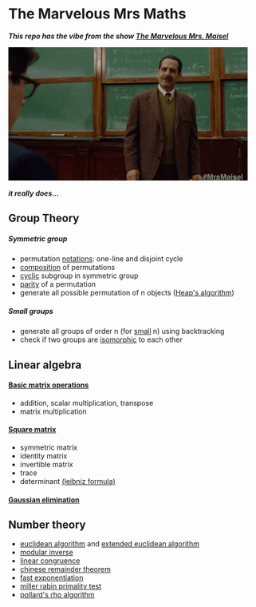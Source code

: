 # The Marvelous Mrs Maths

**_This repo has the vibe from the show [The Marvelous Mrs. Maisel](https://en.wikipedia.org/wiki/The_Marvelous_Mrs._Maisel)_**

![Abraham "Abe" Weissman](/images/math_lec.gif)

**_it really does..._**

## Group Theory

##### Symmetric group
* permutation [notations](https://en.wikipedia.org/wiki/Permutation#Notations): one-line and disjoint cycle
* [composition](https://en.wikipedia.org/wiki/Symmetric_group#Multiplication) of permutations
* [cyclic](https://en.wikipedia.org/wiki/Cyclic_group) subgroup in symmetric group
* [parity](https://en.wikipedia.org/wiki/Parity_of_a_permutation) of a permutation
* generate all possible permutation of n objects ([Heap's algorithm](https://en.wikipedia.org/wiki/Heap%27s_algorithm))

##### Small groups
* generate all groups of order n (for [small](https://en.wikipedia.org/wiki/List_of_small_groups) n) using backtracking
* check if two groups are [isomorphic](https://en.wikipedia.org/wiki/Group_isomorphism) to each other

## Linear algebra
#### [Basic matrix operations](https://en.wikipedia.org/wiki/Matrix_(mathematics)#Basic_operations)
* addition, scalar multiplication, transpose
* matrix multiplication
#### [Square matrix](https://en.wikipedia.org/wiki/Matrix_(mathematics)#Square_matrix)
* symmetric matrix
* identity matrix
* invertible matrix
* trace
* determinant [(leibniz formula)](https://en.wikipedia.org/wiki/Leibniz_formula_for_determinants)
#### [Gaussian elimination](https://en.wikipedia.org/wiki/Gaussian_elimination)

## Number theory
* [euclidean algorithm](https://en.wikipedia.org/wiki/Euclidean_algorithm) and [extended euclidean algorithm](https://en.wikipedia.org/wiki/Extended_Euclidean_algorithm)
* [modular inverse](https://en.wikipedia.org/wiki/Modular_multiplicative_inverse)
* [linear congruence](http://mathworld.wolfram.com/LinearCongruenceEquation.html)
* [chinese remainder theorem](https://en.wikipedia.org/wiki/Chinese_remainder_theorem)
* [fast exponentiation](https://en.wikipedia.org/wiki/Modular_exponentiation#Left-to-right_binary_method)
* [miller rabin primality test](https://en.wikipedia.org/wiki/Miller%E2%80%93Rabin_primality_test)
* [pollard's rho algorithm](https://en.wikipedia.org/wiki/Pollard%27s_rho_algorithm)
